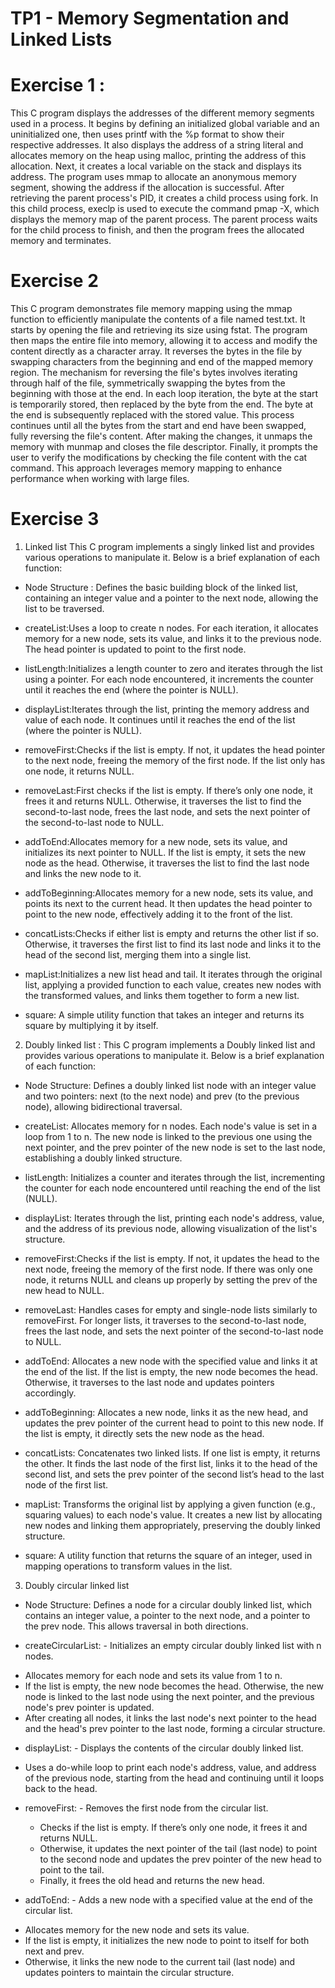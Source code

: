 # TP1 - Memory Segmentation and Linked Lists

# Exercise 1 :
This C program displays the addresses of the different memory segments used in a process. 
It begins by defining an initialized global variable and an uninitialized one, then uses printf with the %p format to show their respective addresses. 
It also displays the address of a string literal and allocates memory on the heap using malloc, printing the address of this allocation. Next, it creates a local variable on the stack and displays its address. 
The program uses mmap to allocate an anonymous memory segment, showing the address if the allocation is successful. After retrieving the parent process's PID, it creates a child process using fork. In this child process, execlp is used to execute the command pmap -X, which displays the memory map of the parent process. The parent process waits for the child process to finish, and then the program frees the allocated memory and terminates.


# Exercise 2
This C program demonstrates file memory mapping using the mmap function to efficiently manipulate the contents of a file named test.txt. It starts by opening the file and retrieving its size using fstat. The program then maps the entire file into memory, allowing it to access and modify the content directly as a character array. It reverses the bytes in the file by swapping characters from the beginning and end of the mapped memory region. 
The mechanism for reversing the file's bytes involves iterating through half of the file, symmetrically swapping the bytes from the beginning with those at the end. In each loop iteration, the byte at the start is temporarily stored, then replaced by the byte from the end. The byte at the end is subsequently replaced with the stored value. This process continues until all the bytes from the start and end have been swapped, fully reversing the file's content.
 After making the changes, it unmaps the memory with munmap and closes the file descriptor.
 Finally, it prompts the user to verify the modifications by checking the file content with the cat command. This approach leverages memory mapping to enhance performance when working with large files. 

# Exercise 3
1. Linked list
This C program implements a singly linked list and provides various operations to manipulate it. Below is a brief explanation of each function:

* Node Structure : Defines the basic building block of the linked list, containing an integer value and a pointer to the next node, allowing the list to be traversed.

* createList:Uses a loop to create n nodes. For each iteration, it allocates memory for a new node, sets its value, and links it to the previous node. The head pointer is updated to point to the first node.

* listLength:Initializes a length counter to zero and iterates through the list using a pointer. For each node encountered, it increments the counter until it reaches the end (where the pointer is NULL).

* displayList:Iterates through the list, printing the memory address and value of each node. It continues until it reaches the end of the list (where the pointer is NULL).

* removeFirst:Checks if the list is empty. If not, it updates the head pointer to the next node, freeing the memory of the first node. If the list only has one node, it returns NULL.

* removeLast:First checks if the list is empty. If there’s only one node, it frees it and returns NULL. Otherwise, it traverses the list to find the second-to-last node, frees the last node, and sets the next pointer of the second-to-last node to NULL.

* addToEnd:Allocates memory for a new node, sets its value, and initializes its next pointer to NULL. If the list is empty, it sets the new node as the head. Otherwise, it traverses the list to find the last node and links the new node to it.

* addToBeginning:Allocates memory for a new node, sets its value, and points its next to the current head. It then updates the head pointer to point to the new node, effectively adding it to the front of the list.

* concatLists:Checks if either list is empty and returns the other list if so. Otherwise, it traverses the first list to find its last node and links it to the head of the second list, merging them into a single list.

* mapList:Initializes a new list head and tail. It iterates through the original list, applying a provided function to each value, creates new nodes with the transformed values, and links them together to form a new list.

* square: A simple utility function that takes an integer and returns its square by multiplying it by itself.

2. Doubly linked list :
This C program implements a Doubly linked list and provides various operations to manipulate it. Below is a brief explanation of each function:

* Node Structure: Defines a doubly linked list node with an integer value and two pointers: next (to the next node) and prev (to the previous node), allowing bidirectional traversal.

* createList: Allocates memory for n nodes. Each node's value is set in a loop from 1 to n. The new node is linked to the previous one using the next pointer, and the prev pointer of the new node is set to the last node, establishing a doubly linked structure.

* listLength: Initializes a counter and iterates through the list, incrementing the counter for each node encountered until reaching the end of the list (NULL).

* displayList: Iterates through the list, printing each node's address, value, and the address of its previous node, allowing visualization of the list's structure.

* removeFirst:Checks if the list is empty. If not, it updates the head to the next node, freeing the memory of the first node. If there was only one node, it returns NULL and cleans up properly by setting the prev of the new head to NULL.

* removeLast: Handles cases for empty and single-node lists similarly to removeFirst. For longer lists, it traverses to the second-to-last node, frees the last node, and sets the next pointer of the second-to-last node to NULL.

* addToEnd: Allocates a new node with the specified value and links it at the end of the list. If the list is empty, the new node becomes the head. Otherwise, it traverses to the last node and updates pointers accordingly.

* addToBeginning: Allocates a new node, links it as the new head, and updates the prev pointer of the current head to point to this new node. If the list is empty, it directly sets the new node as the head.

* concatLists: Concatenates two linked lists. If one list is empty, it returns the other. It finds the last node of the first list, links it to the head of the second list, and sets the prev pointer of the second list’s head to the last node of the first list.

* mapList: Transforms the original list by applying a given function (e.g., squaring values) to each node's value. It creates a new list by allocating new nodes and linking them appropriately, preserving the doubly linked structure.

* square: A utility function that returns the square of an integer, used in mapping operations to transform values in the list.

3. Doubly circular linked list

* Node Structure: Defines a node for a circular doubly linked list, which contains an integer value, a pointer to the next node, and a pointer to the prev node. This allows traversal in both directions.

* createCircularList: - Initializes an empty circular doubly linked list with n nodes.
 - Allocates memory for each node and sets its value from 1 to n.
 - If the list is empty, the new node becomes the head. Otherwise, the new node is linked to the last node using the next pointer, and the previous node's prev pointer is updated.
 - After creating all nodes, it links the last node's next pointer to the head and the head's prev pointer to the last node, forming a circular structure.

* displayList: - Displays the contents of the circular doubly linked list.
 - Uses a do-while loop to print each node's address, value, and address of the previous node, starting from the head and continuing until it loops back to the head.

* removeFirst: - Removes the first node from the circular list.
  - Checks if the list is empty. If there’s only one node, it frees it and returns NULL.
  - Otherwise, it updates the next pointer of the tail (last node) to point to the second node and updates the prev pointer of the new head to point to the tail.
  - Finally, it frees the old head and returns the new head.

* addToEnd: - Adds a new node with a specified value at the end of the circular list.
 - Allocates memory for the new node and sets its value.
 - If the list is empty, it initializes the new node to point to itself for both next and prev.
 - Otherwise, it links the new node to the current tail (last node) and updates pointers to maintain the circular structure.
